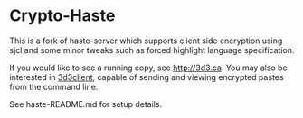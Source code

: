 # Crypto-Haste
This is a fork of haste-server which supports client side encryption using sjcl and some minor tweaks such as forced highlight language specification. 

If you would like to see a running copy, see http://3d3.ca.
You may also be interested in [3d3client](https://github.com/k3d3/3d3client), capable of sending and viewing encrypted pastes from the command line.

See haste-README.md for setup details. 
